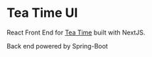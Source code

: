 # Tea Time UI
React Front End for [Tea Time](https://github.com/mikebly/tea-time) built with NextJS.

Back end powered by Spring-Boot
